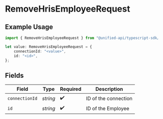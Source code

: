 # RemoveHrisEmployeeRequest

## Example Usage

```typescript
import { RemoveHrisEmployeeRequest } from "@unified-api/typescript-sdk/sdk/models/operations";

let value: RemoveHrisEmployeeRequest = {
    connectionId: "<value>",
    id: "<id>",
};
```

## Fields

| Field                | Type                 | Required             | Description          |
| -------------------- | -------------------- | -------------------- | -------------------- |
| `connectionId`       | *string*             | :heavy_check_mark:   | ID of the connection |
| `id`                 | *string*             | :heavy_check_mark:   | ID of the Employee   |